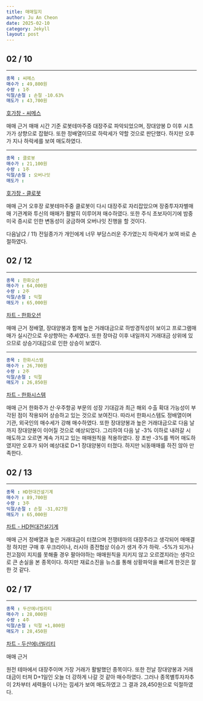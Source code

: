 ```yaml
---
title: 매매일지
author: Ju An Cheon
date: 2025-02-10
category: Jekyll
layout: post
---
```

## 02 / 10
***
```yaml
종목 : 씨메스
매수가 : 49,800원
수량 : 1주
익절/손절 : 손절 -10.63%
매도가 : 43,700원
```
[호가창 - 씨메스](https://github.com/user-attachments/assets/58db99c5-9e6b-4377-bb96-245d0382d559)

매매 근거
매매 시간 기준 로봇테마주중 대장주로 파악되었으며, 장대양봉 D 이후 시초가가 상향으로 잡혔다.
또한 정배열이므로 하락세가 약할 것으로 판단했다. 하지만 오후가 지나 하락세를 보여 매도하였다.

***
```yaml
종목 : 클로봇
매수가 : 21,100원
수량 : 1주
익절/손절 : 오버나잇
매도가 : 
```
[호가창 - 클로봇](https://github.com/user-attachments/assets/1319d65e-9759-45d2-b010-443c8c157273)

매매 근거
오후장 로봇테마주중 클로봇이 다시 대장주로 자리잡았으며 장중투자자별매매 기관계와 투신의 매매가
활발히 이루어져 매수하였다. 또한 주식 초보자이기에 밤중 미국 증시로 인한 변동성이 궁금하여 
오버나잇 진행을 할 것이다.

다음날(2 / 11) 전일종가가 개인에게 너무 부담스러운 주가였는지 하락세가 보여 바로 손절하였다.

## 02 / 12
***
```yaml
종목 : 한화오션
매수가 : 64,000원
수량 : 2주
익절/손절 : 익절
매도가 : 65,000원
```
[차트 - 한화오션](https://github.com/user-attachments/assets/5a014e1b-d8cc-4a04-afd3-769058c6469a)

매매 근거
정배열, 장대양봉과 함께 높은 거래대금으로 하방경직성이 보이고 프로그램매매가 실시간으로 우상향하는
추세였다. 또한 장마감 이후 내일까지 거래대금 상위에 있으므로 상승기대감으로 인한 상승이 보였다.

***
```yaml
종목 : 한화시스템
매수가 : 26,700원
수량 : 2주
익절/손절 : 익절
매도가 : 26,850원
```

[차트 - 한화시스템](https://github.com/user-attachments/assets/dfc64334-31f1-434f-ab5a-28f5762ccc53)

매매 근거
한화주가 산·우주항공 부문의 성장 기대감과 최근 해외 수출 확대 가능성이 부각된 점이 작용되어 상승하고 있는
것으로 보여진다. 따라서 한화시스템도 정배열이며 기관, 외국인의 매수세가 강해 매수하였다.
또한 장대양봉과 높은 거래대금으로 다음 날 까지 장대양봉이 이어질 것으로 예상되었다. 그리하여 다음 날 -3% 이하로
내려갈 시 매도하고 오르면 계속 가지고 있는 매매원칙을 적용하였다. 장 초반 -3%를 찍어 매도하였지만 오후가 되어
예상대로 D+1 장대양봉이 터졌다. 하지만 뇌동매매를 하진 않아 만족한다.

## 02 / 13
***
```yaml
종목 : HD현대건설기계
매수가 : 89,700원
수량 : 3주
익절/손절 : 손절 -31,027원
매도가 : 65,000원
```

[차트 - HD현대건설기계](https://github.com/user-attachments/assets/8f519aa1-396d-4dba-8357-7c137257ebac)

매매 근거
정배열과 높은 거래대금이 터졌으며 전쟁테마의 대장주라고 생각되어 매매결정
하지만 구매 후 우크라이나, 러시아 종전협상 이슈가 생겨 주가 하락. 
-5%가 되거나 전고점이 지지를 못해줄 경우 팔아야하는 매매원칙을 지키지 않고 오르겠지라는 생각으로 
큰 손실을 본 종목이다. 하지만 재료소진을 뉴스를 통해 상황파악을 빠르게 한것은 잘한 것 같다.

## 02 / 17
***
```yaml
종목 : 두산에너빌리티
매수가 : 28,000원
수량 : 4주
익절/손절 : 익절 +1,800원
매도가 : 28,450원
```

[차트 - 두산에너빌리티](https://github.com/user-attachments/assets/20af9dcf-81cf-4fc0-9843-b73396d8074a)

매매 근거

원전 테마에서 대장주이며 가장 거래가 활발했던 종목이다. 또한 전날 장대양봉과 거래대금이 터져
D+1일인 오늘 더 강하게 나갈 것 같아 매수하였다. 그러나 종목별투자자추이 2차부터 세력들이 나가는
낌세가 보여 매도하였고 그 결과 28,450원으로 익절하였다.
